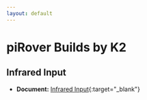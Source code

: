 ```yaml
---
layout: default
---
```


# piRover Builds by K2

## Infrared Input


- **Document:** [Infrared Input](InfraredInput.pdf){:target="_blank"}





